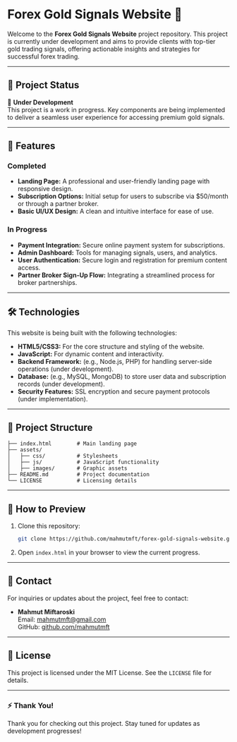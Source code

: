 # Forex Gold Signals Website 💎

Welcome to the **Forex Gold Signals Website** project repository. This project is currently under development and aims to provide clients with top-tier gold trading signals, offering actionable insights and strategies for successful forex trading.

---

## 🌟 Project Status

🚧 **Under Development**  
This project is a work in progress. Key components are being implemented to deliver a seamless user experience for accessing premium gold signals.

---

## 🌟 Features

### **Completed**
- **Landing Page:** A professional and user-friendly landing page with responsive design.
- **Subscription Options:** Initial setup for users to subscribe via $50/month or through a partner broker.
- **Basic UI/UX Design:** A clean and intuitive interface for ease of use.

### **In Progress**
- **Payment Integration:** Secure online payment system for subscriptions.
- **Admin Dashboard:** Tools for managing signals, users, and analytics.
- **User Authentication:** Secure login and registration for premium content access.
- **Partner Broker Sign-Up Flow:** Integrating a streamlined process for broker partnerships.

---

## 🛠️ Technologies

This website is being built with the following technologies:

- **HTML5/CSS3:** For the core structure and styling of the website.
- **JavaScript:** For dynamic content and interactivity.
- **Backend Framework:** (e.g., Node.js, PHP) for handling server-side operations (under development).
- **Database:** (e.g., MySQL, MongoDB) to store user data and subscription records (under development).
- **Security Features:** SSL encryption and secure payment protocols (under implementation).

---

## 📂 Project Structure

```plaintext
├── index.html        # Main landing page
├── assets/
│   ├── css/          # Stylesheets
│   ├── js/           # JavaScript functionality
│   ├── images/       # Graphic assets
├── README.md         # Project documentation
└── LICENSE           # Licensing details
```

---

## 🚀 How to Preview

1. Clone this repository:
   ```bash
   git clone https://github.com/mahmutmft/forex-gold-signals-website.git
   ```

2. Open `index.html` in your browser to view the current progress.

---

## 📧 Contact

For inquiries or updates about the project, feel free to contact:

- **Mahmut Miftaroski**  
  Email: [mahmutmft@gmail.com](mailto:mahmutmft@gmail.com)  
  GitHub: [github.com/mahmutmft](https://github.com/mahmutmft)

---

## 📜 License

This project is licensed under the MIT License. See the `LICENSE` file for details.

---

### ⚡ Thank You!
Thank you for checking out this project. Stay tuned for updates as development progresses!
